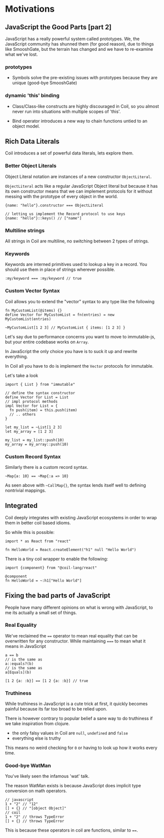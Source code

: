 # Motivations

## JavaScript the Good Parts [part 2]

JavaScript has a really powerful system called prototypes. We, the JavaScript community has shunned them (for good reason), due to things like SmooshGate, but the terrain has changed and we have to re-examine what we've lost.

### prototypes

- Symbols solve the pre-existing issues with prototypes because they are unique (good-bye SmooshGate)

### dynamic 'this' binding

- Class/Class-like constructs are highly discouraged in Coil, so you almost never run into situations with multiple scopes of 'this'.

- Bind operator introduces a new way to chain functions untied to an object model.

## Rich Data Literals

Coil introduces a set of powerful data literals, lets explore them.

### Better Object Literals

Object Literal notation are instances of a new constructor `ObjectLiteral`.

`ObjectLiteral` acts like a regular JavaScript Object literal but because it has its own constructor means that we can implement protocols for it without messing with the prototype of every object in the world.

```
{name: "hello"}.constructor === ObjectLiteral

// letting us implement the Record protocol to use keys
{name: "hello"}::keys() // ["name"]
```

### Multiline strings

All strings in Coil are multiline, no switching between 2 types of strings.

### Keywords

Keywords are interned primitives used to lookup a key in a record. You should use them in place of strings wherever possible.

```
:my/keyword === :my/keyword // true
```

### Custom Vector Syntax

Coil allows you to extend the "vector" syntax to any type like the following

```
fn MyCustomList(@items) {}
define Vector for MyCustomList = fn(entries) = new MyCustomList(entries)

~MyCustomList[1 2 3] // MyCustomList { items: [1 2 3] }
```

Let's say due to performance concerns you want to move to immutable-js, but your entire codebase works on `Array`.

In JavaScript the only choice you have is to suck it up and rewrite everything.

In Coil all you have to do is implement the `Vector` protocols for immutable.

Let's take a look

```
import { List } from "immutable"

// define the syntax constructor
define Vector for List = List
// impl protocol methods
impl Vector for List = {
  fn push(item) = this.push(item)
  // .. others
}

let my_list = ~List[1 2 3]
let my_array = [1 2 3]

my_list = my_list::push(10)
my_array = my_array::push(10)
```

### Custom Record Syntax

Similarly there is a custom record syntax.

```
~Map{a: 10} == ~Map{:a => 10}
```

As seen above with `~CallMap{}`, the syntax lends itself well to defining nontrivial mappings.

## Integrated

Coil deeply integrates with existing JavaScript ecosystems in order to wrap them in better coil based idioms.

So while this is possible:

```
import * as React from "react"

fn HelloWorld = React.createElement("h1" null "Hello World")
```

There is a tiny coil wrapper to enable the following:

```
import {component} from "@coil-lang/react"

@component
fn HelloWorld = ~:h1["Hello World"]
```

## Fixing the bad parts of JavaScript

People have many different opinions on what is wrong with JavaScript, to me its actually a small set of things.

### Real Equality

We've reclaimed the `==` operator to mean real equality that can be overwritten for any constructor. While maintaining `===` to mean what it means in JavaScript

```
a == b
// is the same as
a::equals?(b)
// is the same as
a[Equals](b)

[1 2 {a: :b}] == [1 2 {a: :b}] // true
```

### Truthiness

While truthiness in JavaScript is a cute trick at first, it quickly becomes painful because its far too broad to be relied upon.

There is however contrary to popular belief a sane way to do truthiness if we take inspiration from clojure.

- the only falsy values in Coil are `null`, `undefined` and `false`
- everything else is truthy

This means no weird checking for `0` or having to look up how it works every time.

### Good-bye WatMan

You've likely seen the infamous 'wat' talk.

The reason WatMan exists is because JavaScript does implicit type conversion on math operators.

```
// javascript
1 + "2" // "12"
[] + {} // "[object Object]"
// coil
1 + "2" // throws TypeError
[] + {} // throws TypeError
```

This is because these operators in coil are functions, similar to `==`.
